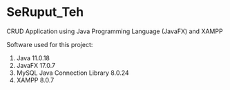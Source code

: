 # SeRuput_Teh
CRUD Application using Java Programming Language (JavaFX) and XAMPP 

Software used for this project:
1. Java 11.0.18
2. JavaFX 17.0.7
3. MySQL Java Connection Library 8.0.24
4. XAMPP 8.0.7
